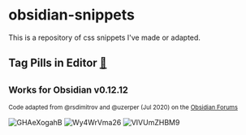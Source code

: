 # obsidian-snippets

This is a repository of css snippets I've made or adapted.

## Tag Pills in Editor [🔗](https://github.com/jdanielmourao/obsidian-snippets/blob/main/Tag%20Pills%20in%20Editor.css)
<small>Works for Obsidian v0.12.12</small>
---

<small>Code adapted from @rsdimitrov and @uzerper (Jul 2020) on the [Obsidian Forums](https://forum.obsidian.md/t/meta-post-common-css-hacks/1978/64?u=jdanielmourao)</small>

![GHAeXogahB](https://user-images.githubusercontent.com/81718890/128909551-28963bb9-3d34-4dfc-b955-0278da22e4f7.gif)
![Wy4WrVma26](https://user-images.githubusercontent.com/81718890/128909541-bc687701-aa2c-4ea8-b712-4e6572e2779d.gif)
![VIVUmZHBM9](https://user-images.githubusercontent.com/81718890/129098657-a06af826-6b8e-4ff3-a13f-b7cb7a125e40.gif)

